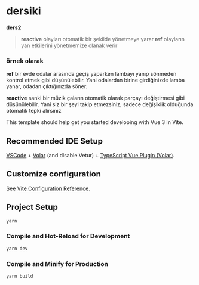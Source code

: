 # dersiki       




**ders2**
>**reactive** olayları otomatik bir şekilde yönetmeye yarar
>**ref** olayların yan etkilerini yönetmemize olanak verir

### **örnek olarak**
**ref**
bir evde odalar arasında geçiş yaparken lambayı yanıp sönmeden kontrol etmek gibi düşünülebilir. Yani odalardan birine girdiğinizde lamba yanar, odadan çıktığınızda söner.

**reactive**
sanki bir müzik çaların otomatik olarak parçayı değiştirmesi gibi düşünülebilir. Yani siz bir şeyi takip etmezsiniz, sadece değişiklik olduğunda otomatik tepki alırsınız



This template should help get you started developing with Vue 3 in Vite.

## Recommended IDE Setup

[VSCode](https://code.visualstudio.com/) + [Volar](https://marketplace.visualstudio.com/items?itemName=Vue.volar) (and disable Vetur) + [TypeScript Vue Plugin (Volar)](https://marketplace.visualstudio.com/items?itemName=Vue.vscode-typescript-vue-plugin).

## Customize configuration

See [Vite Configuration Reference](https://vitejs.dev/config/).

## Project Setup

```sh
yarn
```

### Compile and Hot-Reload for Development

```sh
yarn dev
```

### Compile and Minify for Production

```sh
yarn build
```
